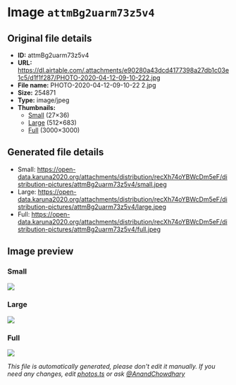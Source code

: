 # Image `attmBg2uarm73z5v4`

## Original file details

- **ID:** attmBg2uarm73z5v4
- **URL:** https://dl.airtable.com/.attachments/e90280a43dcd4177398a27db1c03e1c5/d1f1f287/PHOTO-2020-04-12-09-10-222.jpg
- **File name:** PHOTO-2020-04-12-09-10-22 2.jpg
- **Size:** 254871
- **Type:** image/jpeg
- **Thumbnails:**
  - [Small](https://dl.airtable.com/.attachmentThumbnails/590a253e35e8d18ccb283e20b196f7de/c021d524) (27×36)
  - [Large](https://dl.airtable.com/.attachmentThumbnails/b380ee1dce6893f243818dabecd3acff/68159a8f) (512×683)
  - [Full](https://dl.airtable.com/.attachmentThumbnails/dd763543250dd43d4b225162cb396ab8/e4e342c6) (3000×3000)

## Generated file details

- Small: https://open-data.karuna2020.org/attachments/distribution/recXh74oYBWcDm5eF/distribution-pictures/attmBg2uarm73z5v4/small.jpeg
- Large: https://open-data.karuna2020.org/attachments/distribution/recXh74oYBWcDm5eF/distribution-pictures/attmBg2uarm73z5v4/large.jpeg
- Full: https://open-data.karuna2020.org/attachments/distribution/recXh74oYBWcDm5eF/distribution-pictures/attmBg2uarm73z5v4/full.jpeg

## Image preview

### Small

![](https://open-data.karuna2020.org/attachments/distribution/recXh74oYBWcDm5eF/distribution-pictures/attmBg2uarm73z5v4/small.jpeg)

### Large

![](https://open-data.karuna2020.org/attachments/distribution/recXh74oYBWcDm5eF/distribution-pictures/attmBg2uarm73z5v4/large.jpeg)

### Full

![](https://open-data.karuna2020.org/attachments/distribution/recXh74oYBWcDm5eF/distribution-pictures/attmBg2uarm73z5v4/full.jpeg)

_This file is automatically generated, please don't edit it manually. If you need any changes, edit [photos.ts](/photos.ts) or ask [@AnandChowdhary](https://github.com/AnandChowdhary)_
